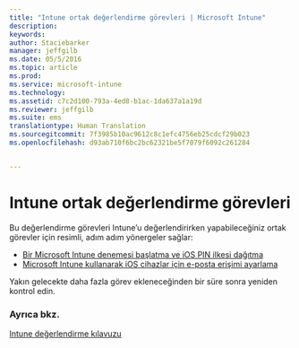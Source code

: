 ```yaml
---
title: "Intune ortak değerlendirme görevleri | Microsoft Intune"
description: 
keywords: 
author: Staciebarker
manager: jeffgilb
ms.date: 05/5/2016
ms.topic: article
ms.prod: 
ms.service: microsoft-intune
ms.technology: 
ms.assetid: c7c2d100-793a-4ed8-b1ac-1da637a1a19d
ms.reviewer: jeffgilb
ms.suite: ems
translationtype: Human Translation
ms.sourcegitcommit: 7f3985b10ac9612c8c1efc4756eb25cdcf29b023
ms.openlocfilehash: d93ab710f6bc2bc62321be5f7079f6092c261284


---
```



# Intune ortak değerlendirme görevleri

Bu değerlendirme görevleri Intune’u değerlendirirken yapabileceğiniz ortak görevler için resimli, adım adım yönergeler sağlar:

- [Bir Microsoft Intune denemesi başlatma ve iOS PIN ilkesi dağıtma](start-a-microsoft-intune-trial-and-deploy-ios-pin-policy.md)
- [Microsoft Intune kullanarak iOS cihazlar için e-posta erişimi ayarlama](set-up-email-access-for-ios-devices-using-microsoft-intune.md)

Yakın gelecekte daha fazla görev ekleneceğinden bir süre sonra yeniden kontrol edin.

### Ayrıca bkz.
[Intune değerlendirme kılavuzu](get-started-with-a-30-day-trial-of-microsoft-intune.md)



<!--HONumber=Jun16_HO4-->


